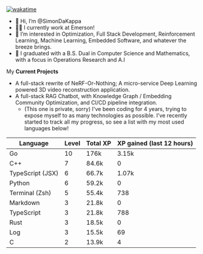 
[![wakatime](https://wakatime.com/badge/user/50e6c678-94a9-4739-af51-360aeb113c51.svg)](https://wakatime.com/@50e6c678-94a9-4739-af51-360aeb113c51)

- 👋 Hi, I’m @SimonDaKappa
- 🧑‍💼 I currently work at Emerson!
- 👀 I’m interested in Optimization, Full Stack Development, Reinforcement Learning, Machine Learning, Embedded Software, and whatever the breeze brings.
- 🌱 I graduated with a B.S. Dual in Computer Science and Mathematics, with a focus in Operations Research and A.I

My **Current Projects** 
- A full-stack rewrite of NeRF-Or-Nothing; A micro-service Deep Learning powered 3D video reconstruction application.
- A full-stack RAG Chatbot, with Knowledge Graph / Embedding Community Optimization, and CI/CD pipeline integration.
  - (This one is private, sorry)
I've been coding for 4 years, trying to expose myself to as many technologies as possible. I've recently started to track all my progress, so see
a list with my most used languages below!

| Language | Level | Total XP | XP gained (last 12 hours) |
| --- | --- | --- | --- |
| Go | 10 | 176k | 3.15k |
| C++ | 7 | 84.6k | 0 |
| TypeScript (JSX) | 6 | 66.7k | 1.07k |
| Python | 6 | 59.2k | 0 |
| Terminal (Zsh) | 5 | 55.4k | 738 |
| Markdown | 3 | 21.8k | 0 |
| TypeScript | 3 | 21.8k | 788 |
| Rust | 3 | 18.5k | 0 |
| Log | 3 | 15.5k | 69 |
| C | 2 | 13.9k | 4 |